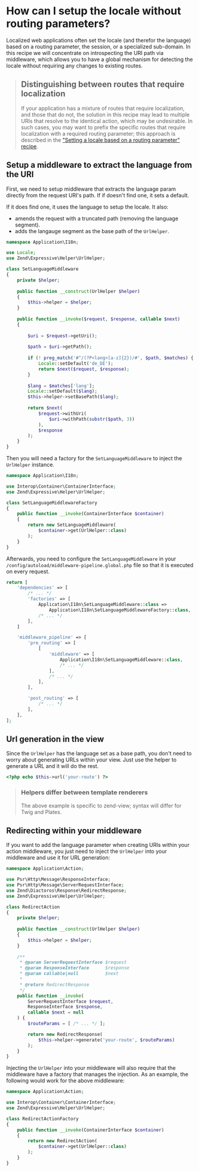 # How can I setup the locale without routing parameters?

Localized web applications often set the locale (and therefor the language)
based on a routing parameter, the session, or a specialized sub-domain.
In this recipe we will concentrate on introspecting the URI path via middleware,
which allows you to have a global mechanism for detecting the locale without
requiring any changes to existing routes.

> ## Distinguishing between routes that require localization
>
> If your application has a mixture of routes that require localization, and
> those that do not, the solution in this recipe may lead to multiple URIs
> that resolve to the identical action, which may be undesirable. In such
> cases, you may want to prefix the specific routes that require localization
> with a required routing parameter; this approach is described in the
> ["Setting a locale based on a routing parameter" recipe](setting-locale-depending-routing-parameter.md).

## Setup a middleware to extract the language from the URI

First, we need to setup middleware that extracts the language param directly
from the request URI's path. If if doesn't find one, it sets a default.

If it does find one, it uses the language to setup the locale. It also:

- amends the request with a truncated path (removing the language segment).
- adds the langauge segment as the base path of the `UrlHelper`.

```php
namespace Application\I18n;

use Locale;
use Zend\Expressive\Helper\UrlHelper;

class SetLanguageMiddleware
{
    private $helper;
    
    public function __construct(UrlHelper $helper)
    {
        $this->helper = $helper;
    }
    
    public function __invoke($request, $response, callable $next)
    {
    
        $uri = $request->getUri();
        
        $path = $uri->getPath();
        
        if (! preg_match('#^/(?P<lang>[a-z]{2})/#', $path, $matches) {
            Locale::setDefault('de_DE');
            return $next($request, $response);
        }
        
        $lang = $matches['lang'];
        Locale::setDefault($lang);
        $this->helper->setBasePath($lang);
        
        return $next(
            $request->withUri(
                $uri->withPath(substr($path, 3))
            ),
            $response
        );
    }
}
```

Then you will need a factory for the `SetLanguageMiddleware` to inject the
`UrlHelper` instance.

```php
namespace Application\I18n;

use Interop\Container\ContainerInterface;
use Zend\Expressive\Helper\UrlHelper;

class SetLanguageMiddlewareFactory
{
    public function __invoke(ContainerInterface $container)
    {
        return new SetLanguageMiddleware(
            $container->get(UrlHelper::class)
        );
    }
}
```

Afterwards, you need to configure the `SetLanguageMiddleware` in your 
`/config/autoload/middleware-pipeline.global.php` file so that it is executed 
on every request.

```php
return [
    'dependencies' => [
        /* ... */
        'factories' => [
            Application\I18n\SetLanguageMiddleware::class =>
                Application\I18n\SetLanguageMiddlewareFactory::class,
            /* ... */
        ],
    ]

    'middleware_pipeline' => [
        'pre_routing' => [
            [
                'middleware' => [
                    Application\I18n\SetLanguageMiddleware::class,
                    /* ... */
                ],
                /* ... */
            ],
        ],

        'post_routing' => [
            /* ... */
        ],
    ],
];
```

## Url generation in the view

Since the `UrlHelper` has the language set as a base path, you don't need 
to worry about generating URLs within your view. Just use the helper to 
generate a URL and it will do the rest.

```php
<?php echo $this->url('your-route') ?>
```

> ### Helpers differ between template renderers
>
> The above example is specific to zend-view; syntax will differ for
> Twig and Plates.

## Redirecting within your middleware

If you want to add the language parameter when creating URIs within your 
action middleware, you just need to inject the `UrlHelper` into your 
middleware and use it for URL generation:

```php
namespace Application\Action;

use Psr\Http\Message\ResponseInterface;
use Psr\Http\Message\ServerRequestInterface;
use Zend\Diactoros\Response\RedirectResponse;
use Zend\Expressive\Helper\UrlHelper;

class RedirectAction
{
    private $helper;
        
    public function __construct(UrlHelper $helper)
    {
        $this->helper = $helper;
    }
        
    /**
     * @param ServerRequestInterface $request
     * @param ResponseInterface      $response
     * @param callable|null          $next
     *
     * @return RedirectResponse
     */
    public function __invoke(
        ServerRequestInterface $request,
        ResponseInterface $response,
        callable $next = null
    ) {
        $routeParams = [ /* ... */ ];

        return new RedirectResponse(
            $this->helper->generate('your-route', $routeParams)
        );
    }
}
```

Injecting the `UrlHelper` into your middleware will also require that the
middleware have a factory that manages the injection. As an example, the
following would work for the above middleware:

```php
namespace Application\Action;

use Interop\Container\ContainerInterface;
use Zend\Expressive\Helper\UrlHelper;

class RedirectActionFactory
{
    public function __invoke(ContainerInterface $container)
    {
        return new RedirectAction(
            $container->get(UrlHelper::class)
        );
    }
}
```
